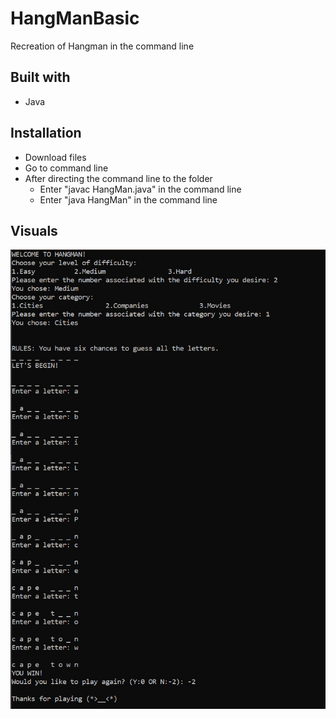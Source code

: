# HangManBasic
Recreation of Hangman in the command line

## Built with
- Java

## Installation
- Download files
- Go to command line
- After directing the command line to the folder
  - Enter "javac HangMan.java" in the command line
  - Enter "java HangMan" in the command line

## Visuals
![What the command line would look like](https://github.com/xvxvdee/HangManBasic/blob/master/HangManVisuals.jpg)
